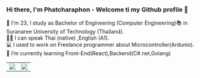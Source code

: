 
### Hi there, I'm Phatcharaphon - Welcome ti my Github profile 👋 
🙋 I'm 23, I study as Bachelor of Engineering (Computer Engineering):books: in Suranaree University of Technology (Thailand).<br>
👩‍💻 I can speak Thai (native) ,English (A1).<br>
💻 I used to work on Freelance programmer about Microcontroller(Ardunio).<br>
🌱 I’m currently learning Front-End(React),Backend(C#.net,Golang)  
<table>
  <tr>
    <td>
      <img align="center" src="https://github-readme-stats.vercel.app/api/top-langs/?username=newcy123&theme=radical" />
    </td>
    <td>
      <img align="center" src="https://github-readme-stats.vercel.app/api?username=newcy123&show_icons=true&theme=radical" />
    </td>
  </tr>
</table>

<!--
**newcy123/newcy123** is a ✨ _special_ ✨ repository because its `README.md` (this file) appears on your GitHub profile.

Here are some ideas to get you started:

- 🔭 I’m currently working on ...
- 🌱 I’m currently learning ...
- 👯 I’m looking to collaborate on ...
- 🤔 I’m looking for help with ...
- 💬 Ask me about ...
- 📫 How to reach me: ...
- 😄 Pronouns: ...
- ⚡ Fun fact: ...
-->
